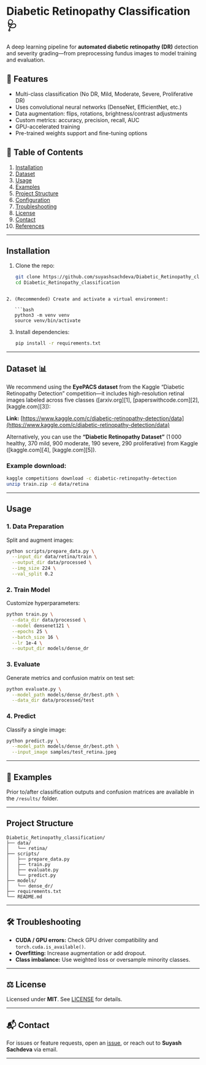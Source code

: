 
# Diabetic Retinopathy Classification 🩺

A deep learning pipeline for **automated diabetic retinopathy (DR)** detection and severity grading—from preprocessing fundus images to model training and evaluation.

## 🚀 Features
- Multi-class classification (No DR, Mild, Moderate, Severe, Proliferative DR)  
- Uses convolutional neural networks (DenseNet, EfficientNet, etc.)  
- Data augmentation: flips, rotations, brightness/contrast adjustments  
- Custom metrics: accuracy, precision, recall, AUC  
- GPU-accelerated training  
- Pre-trained weights support and fine-tuning options  

## 📂 Table of Contents
1. [Installation](#installation)  
2. [Dataset](#dataset)  
3. [Usage](#usage)  
4. [Examples](#examples)  
5. [Project Structure](#project-structure)  
6. [Configuration](#configuration)  
7. [Troubleshooting](#troubleshooting)  
8. [License](#license)  
9. [Contact](#contact)  
10. [References](#references)

---

## Installation

1. Clone the repo:

   ```bash
   git clone https://github.com/suyashsachdeva/Diabetic_Retinopathy_classification.git
   cd Diabetic_Retinopathy_classification
```

2. (Recommended) Create and activate a virtual environment:

   ```bash
   python3 -m venv venv
   source venv/bin/activate
   ```

3. Install dependencies:

   ```bash
   pip install -r requirements.txt
   ```

---

## Dataset 📊

We recommend using the **EyePACS dataset** from the Kaggle “Diabetic Retinopathy Detection” competition—it includes high-resolution retinal images labeled across five classes ([arxiv.org][1], [paperswithcode.com][2], [kaggle.com][3]):

**Link:**
[https://www.kaggle.com/c/diabetic-retinopathy-detection/data](https://www.kaggle.com/c/diabetic-retinopathy-detection/data)

Alternatively, you can use the **“Diabetic Retinopathy Dataset”** (1 000 healthy, 370 mild, 900 moderate, 190 severe, 290 proliferative) from Kaggle ([kaggle.com][4], [kaggle.com][5]).

### Example download:

```bash
kaggle competitions download -c diabetic-retinopathy-detection
unzip train.zip -d data/retina
```

---

## Usage

### 1. Data Preparation

Split and augment images:

```bash
python scripts/prepare_data.py \
  --input_dir data/retina/train \
  --output_dir data/processed \
  --img_size 224 \
  --val_split 0.2
```

### 2. Train Model

Customize hyperparameters:

```bash
python train.py \
  --data_dir data/processed \
  --model densenet121 \
  --epochs 25 \
  --batch_size 16 \
  --lr 1e-4 \
  --output_dir models/dense_dr
```

### 3. Evaluate

Generate metrics and confusion matrix on test set:

```bash
python evaluate.py \
  --model_path models/dense_dr/best.pth \
  --data_dir data/processed/test
```

### 4. Predict

Classify a single image:

```bash
python predict.py \
  --model_path models/dense_dr/best.pth \
  --input_image samples/test_retina.jpeg
```

---

## 📸 Examples

Prior to/after classification outputs and confusion matrices are available in the `/results/` folder.

---

## Project Structure

```text
Diabetic_Retinopathy_classification/
├── data/
│   └── retina/
├── scripts/
│   ├── prepare_data.py
│   ├── train.py
│   ├── evaluate.py
│   └── predict.py
├── models/
│   └── dense_dr/
├── requirements.txt
└── README.md
```

---
## 🛠️ Troubleshooting

* **CUDA / GPU errors:** Check GPU driver compatibility and `torch.cuda.is_available()`.
* **Overfitting:** Increase augmentation or add dropout.
* **Class imbalance:** Use weighted loss or oversample minority classes.

---

## ⚖️ License

Licensed under **MIT**. See [LICENSE](LICENSE) for details.

---

## 📬 Contact

For issues or feature requests, open an [issue](https://github.com/suyashsachdeva/Diabetic_Retinopathy_classification/issues), or reach out to **Suyash Sachdeva** via email.

---
